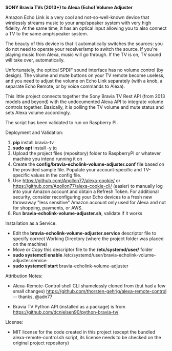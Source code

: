 **SONY Bravia TVs (2013+) to Alexa (Echo) Volume Adjuster**

Amazon Echo Link is a very cool and not-so-well-known device that wirelessly streams music to your amp/speaker system with very high fidelity. At the same time, it has an optical input allowing you to also connect a TV to the same amp/speaker system.

The beauty of this device is that it automatically switches the sources: you do not need to operate your receiver/amp to switch the source. If you're playing music from Alexa, music will go through. If the TV is on, TV sound will take over, automatically.

Unfortunately, the optical SPDIF sound interface has no volume control (by design). The volume and mute buttons on your TV remote become useless, and you need to adjust the volume on Echo Link separately (with a knob, a separate Echo Remote, or by voice commands to Alexa).

This little project connects together the Sony Bravia TV Rest API (from 2013 models and beyond) with the undocumented Alexa API to integrate volume controls together.  Basically, it is polling the TV volume and mute status and sets Alexa volume accordingly.

The script has been validated to run on Raspberry PI.

Deployment and Validation:

1. **pip** install bravia-tv
2. **sudo** **apt** install -y jq
3. Upload the project files (repository) folder to RaspberryPI or whatever machine you intend running it on
4. Create the **config/bravia-echolink-volume-adjuster.conf** file based on the provided sample file. Populate your account-specific and TV-specific values in the config file.
5. Use https://github.com/Apollon77/alexa-cookie/ or https://github.com/Apollon77/alexa-cookie-cli/ (easier) to manually log into your Amazon account and obtain a Refresh Token.  For additional security, consider reconfiguring your Echo devices to a fresh new throwaway "less sensitive" Amazon account only used for Alexa and not for shopping, payments, or AWS.
6. Run **bravia-echolink-volume-adjuster.sh**, validate if it works

Installation as a Service:

 - Edit the **bravia-echolink-volume-adjuster.service** descriptor file to specify  correct Working Directory (where the project folder was placed on the machine)
 - Move or Copy this descriptor file to the **/etc/systemd/user/** folder
 - **sudo systemctl enable** /etc/systemd/user/bravia-echolink-volume-adjuster.service
 - **sudo systemctl start** bravia-echolink-volume-adjuster

Attribution Notes:

 - Alexa-Remote-Control shell CLI shamelessly cloned from (but had a few
   small changes) https://github.com/thorsten-gehrig/alexa-remote-control 
    -- thanks, @adn77
   
 - Bravia TV Python API (installed as a package) is from
   https://github.com/dcnielsen90/python-bravia-tv/


License:

 - MIT license for the code created in this project (except the bundled alexa-remote-control.sh script, its license needs to be checked on the original project repository)